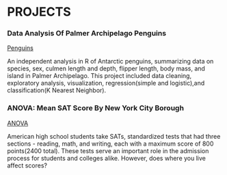 # PROJECTS

### Data Analysis Of Palmer Archipelago Penguins
[Penguins](https://github.com/Cann-Emma/R/blob/main/Penguin_Analysis.ipynb)

An independent analysis in R of Antarctic penguins, summarizing data on species, sex, culmen length and depth, flipper length, body mass, and island in Palmer Archipelago. This project included data cleaning, exploratory analysis, visualization, regression(simple and logistic),and classification(K Nearest Neighbor).


### ANOVA: Mean SAT Score By New York City Borough
[ANOVA](https://github.com/Cann-Emma/portfolio/blob/main/ANOVA_SAT_Score_by_NYCBorough.ipynb)


American high school students take SATs, standardized tests that had three sections - reading, math, and writing, each with a maximum score of 800 points(2400 total). These tests serve an important role in the admission process for students and colleges alike. However, does where you live affect scores?
